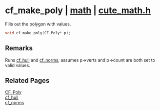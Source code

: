 # cf_make_poly | [math](https://github.com/RandyGaul/cute_framework/blob/master/docs/math/README.md) | [cute_math.h](https://github.com/RandyGaul/cute_framework/blob/master/include/cute_math.h)

Fills out the polygon with values.

```cpp
void cf_make_poly(CF_Poly* p);
```

## Remarks

Runs [cf_hull](https://github.com/RandyGaul/cute_framework/blob/master/docs/math/cf_hull.md) and [cf_norms](https://github.com/RandyGaul/cute_framework/blob/master/docs/math/cf_norms.md), assumes p->verts and p->count are both set to valid values.

## Related Pages

[CF_Poly](https://github.com/RandyGaul/cute_framework/blob/master/docs/math/cf_poly.md)  
[cf_hull](https://github.com/RandyGaul/cute_framework/blob/master/docs/math/cf_hull.md)  
[cf_norms](https://github.com/RandyGaul/cute_framework/blob/master/docs/math/cf_norms.md)  

